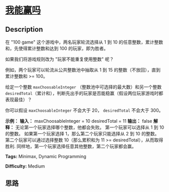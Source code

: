 # [我能赢吗][title]

## Description

在 "100 game" 这个游戏中，两名玩家轮流选择从 1 到 10 的任意整数，累计整数和，先使得累计整数和达到 100 的玩家，即为胜者。

如果我们将游戏规则改为 "玩家不能重复使用整数" 呢？

例如，两个玩家可以轮流从公共整数池中抽取从 1 到 15 的整数（不放回），直到累计整数和 >= 100。

给定一个整数 `maxChoosableInteger` （整数池中可选择的最大数）和另一个整数
`desiredTotal`（累计和），判断先出手的玩家是否能稳赢（假设两位玩家游戏时都表现最佳）？

你可以假设 `maxChoosableInteger` 不会大于 20， `desiredTotal` 不会大于 300。

**示例：**
            **输入：**    maxChoosableInteger = 10    desiredTotal = 11        **输出：**    false        **解释：** 无论第一个玩家选择哪个整数，他都会失败。    第一个玩家可以选择从 1 到 10 的整数。    如果第一个玩家选择 1，那么第二个玩家只能选择从 2 到 10 的整数。    第二个玩家可以通过选择整数 10（那么累积和为 11 >= desiredTotal），从而取得胜利.    同样地，第一个玩家选择任意其他整数，第二个玩家都会赢。    


**Tags:** Minimax, Dynamic Programming

**Difficulty:** Medium

## 思路

[title]: https://leetcode-cn.com/problems/can-i-win
